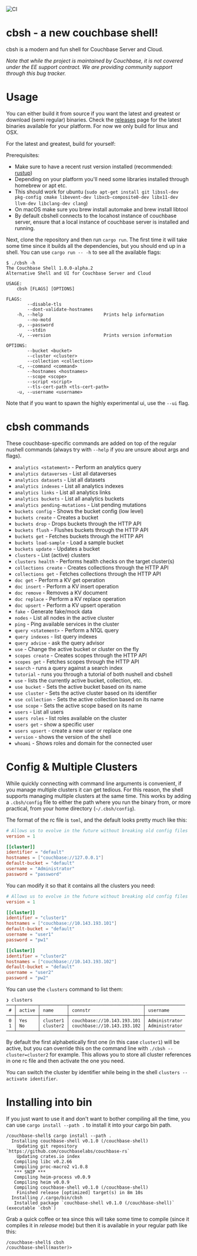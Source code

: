 ![CI](https://github.com/couchbaselabs/couchbase-shell/workflows/CI/badge.svg)

# cbsh - a new couchbase shell!

cbsh is a modern and fun shell for Couchbase Server and Cloud.

*Note that while the project is maintained by Couchbase, it is not covered under the EE support contract. We are providing community support through this bug tracker.*

# Usage

You can either build it from source if you want the latest and greatest or download (semi regular) binaries. Check the
[releases](https://github.com/couchbaselabs/couchbase-shell/releases) page for the latest binaries available for
your platform. For now we only build for linux and OSX.

For the latest and greatest, build for yourself:

Prerequisites:

 - Make sure to have a recent rust version installed (recommended: [rustup](https://rustup.rs/))
 - Depending on your platform you'll need some libraries installed through homebrew or apt etc.
 - This should work for ubuntu (`sudo apt-get install git libssl-dev pkg-config cmake libevent-dev libxcb-composite0-dev libx11-dev llvm-dev libclang-dev clang`)
 - On macOS make sure you brew install automake and brew install libtool
 - By default cbshell connects to the locahost instance of couchbase server, ensure that a local instance of couchbase server is installed and running.


Next, clone the repository and then run `cargo run`. The first time it will take some time since it builds all the dependencies, but you should end up in a shell. You can use `cargo run -- -h` to see all the available flags:

```
$ ./cbsh -h
The Couchbase Shell 1.0.0-alpha.2
Alternative Shell and UI for Couchbase Server and Cloud

USAGE:
    cbsh [FLAGS] [OPTIONS]

FLAGS:
        --disable-tls
        --dont-validate-hostnames
    -h, --help                       Prints help information
        --no-motd
    -p, --password
        --stdin
    -V, --version                    Prints version information

OPTIONS:
        --bucket <bucket>
        --cluster <cluster>
        --collection <collection>
    -c, --command <command>
        --hostnames <hostnames>
        --scope <scope>
        --script <script>
        --tls-cert-path <tls-cert-path>
    -u, --username <username>
```

Note that if you want to spawn the highly experimental ui, use the `--ui` flag.

# cbsh commands

These couchbase-specific commands are added on top of the regular nushell commands (always try with `--help` if you are unsure about args and flags).

 - `analytics <statement>` - Perform an analytics query
 - `analytics dataverses` - List all dataverses
 - `analytics datasets` - List all datasets
 - `analytics indexes` - List all analytics indexes
 - `analytics links` - List all analytics links
 - `analytics buckets` - List all analytics buckets
 - `analytics pending-mutations` - List pending mutations
 - `buckets config` - Shows the bucket config (low level)
 - `buckets create` - Creates a bucket
 - `buckets drop` - Drops buckets through the HTTP API
 - `buckets flush` - Flushes buckets through the HTTP API
 - `buckets get` - Fetches buckets through the HTTP API
 - `buckets load-sample` - Load a sample bucket
 - `buckets update` - Updates a bucket
 - `clusters` - List (active) clusters
 - `clusters health` - Performs health checks on the target cluster(s)
 - `collections create` - Creates collections through the HTTP API
 - `collections get` - Fetches collections through the HTTP API
 - `doc get` - Perform a KV get operation
 - `doc insert` - Perform a KV insert operation
 - `doc remove` - Removes a KV document 
 - `doc replace` - Perform a KV replace operation
 - `doc upsert` - Perform a KV upsert operation
 - `fake` - Generate fake/mock data
 - `nodes` - List all nodes in the active cluster
 - `ping` - Ping available services in the cluster
 - `query <statement>` - Perform a N1QL query
 - `query indexes` - list query indexes
 - `query advise` - ask the query advisor
 - `use` - Change the active bucket or cluster on the fly
 - `scopes create` - Creates scopes through the HTTP API
 - `scopes get` - Fetches scopes through the HTTP API
 - `search` - runs a query against a search index
 - `tutorial` - runs you through a tutorial of both nushell and cbshell
 - `use` - lists the currently active bucket, collection, etc.
 - `use bucket` - Sets the active bucket based on its name
 - `use cluster` - Sets the active cluster based on its identifier
 - `use collection` - Sets the active collection based on its name
 - `use scope` - Sets the active scope based on its name
 - `users` - List all users
 - `users roles` - list roles available on the cluster
 - `users get` - show a specific user
 - `users upsert` - create a new user or replace one
 - `version` - shows the version of the shell
 - `whoami` - Shows roles and domain for the connected user

# Config & Multiple Clusters

While quickly connecting with command line arguments is convenient, if you manage multiple clusters it can get tedious. 
For this reason, the shell supports managing multiple clusters at the same time. 
This works by adding a `.cbsh/config` file to either the path where you run the binary from, or more practical, from your home directory (`~/.cbsh/config`).

The format of the rc file is `toml`, and the default looks pretty much like this:

```toml
# Allows us to evolve in the future without breaking old config files
version = 1

[[cluster]]
identifier = "default"
hostnames = ["couchbase://127.0.0.1"]
default-bucket = "default"
username = "Administrator"
password = "password"
```

You can modify it so that it contains all the clusters you need:

```toml
# Allows us to evolve in the future without breaking old config files
version = 1

[[cluster]]
identifier = "cluster1"
hostnames = ["couchbase://10.143.193.101"]
default-bucket = "default"
username = "user1"
password = "pw1"

[[cluster]]
identifier = "cluster2"
hostnames = ["couchbase://10.143.193.102"]
default-bucket = "default"
username = "user2"
password = "pw2"
```

You can use the `clusters` command to list them:

```
❯ clusters
───┬────────┬──────────┬────────────────────────────┬───────────────
 # │ active │ name     │ connstr                    │ username 
───┼────────┼──────────┼────────────────────────────┼───────────────
 0 │ Yes    │ cluster1 │ couchbase://10.143.193.101 │ Administrator 
 1 │ No     │ cluster2 │ couchbase://10.143.193.102 │ Administrator 
───┴────────┴──────────┴────────────────────────────┴───────────────
```

By default the first alphabetically first one (in this case `cluster1`) will be active, but you can override this on the command line with `./cbsh --cluster=cluster2` for example. This allows you to store all cluster references in one rc file and then activate the one you need.

You can switch the cluster by identifier while being in the shell `clusters --activate identifier`.

# Installing into bin

If you just want to use it and don't want to bother compiling all the time, you can use `cargo install --path .` to install it into your cargo bin path.

```
/couchbase-shell$ cargo install --path .
  Installing couchbase-shell v0.1.0 (/couchbase-shell)
    Updating git repository `https://github.com/couchbaselabs/couchbase-rs`
    Updating crates.io index
   Compiling libc v0.2.66
   Compiling proc-macro2 v1.0.8
   *** SNIP ***
   Compiling heim-process v0.0.9
   Compiling heim v0.0.9
   Compiling couchbase-shell v0.1.0 (/couchbase-shell)
    Finished release [optimized] target(s) in 8m 10s
  Installing /.cargo/bin/cbsh
   Installed package `couchbase-shell v0.1.0 (/couchbase-shell)` (executable `cbsh`)
```

Grab a quick coffee or tea since this will take some time to compile (since it compiles it in *release* mode) but then it is available in your regular path like this:

```
/couchbase-shell$ cbsh
/couchbase-shell(master)> 
```

